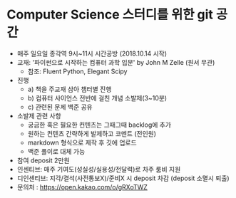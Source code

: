 # Computer Science 스터디를 위한 git 공간

* 매주 일요일 종각역 9시~11시 시간공방 (2018.10.14 시작)
* 교재: '파이썬으로 시작하는 컴퓨터 과학 입문' by John M Zelle (원서 무관)
  * 참조: Fluent Python, Elegant Scipy
* 진행
  * a) 책을 주교재 삼아 챕터별 진행
  * b) 컴퓨터 사이언스 전반에 걸친 개념 소발제(3~10분)
  * c) 관련된 문제 백준 공유
* 소발제 관련 사항
  * 궁금한 혹은 필요한 컨텐츠는 그때그때 backlog에 추가
  * 원하는 컨텐츠 간략하게 발제하고 코멘트 (전인원)
  * markdown 형식으로 제작 후 깃에 업로드 
  * 백준 풀이로 대체 가능
* 참여 deposit 2만원
* 인센티브: 매주 기여도(성실성/실용성/전달력)로 차주 룸비 지원
* 디인센티브: 지각/결석(사전통보X)/준비X 시 deposit 차감 (deposit 소멸시 퇴출)
* 문의처 : https://open.kakao.com/o/gRXoTWZ


